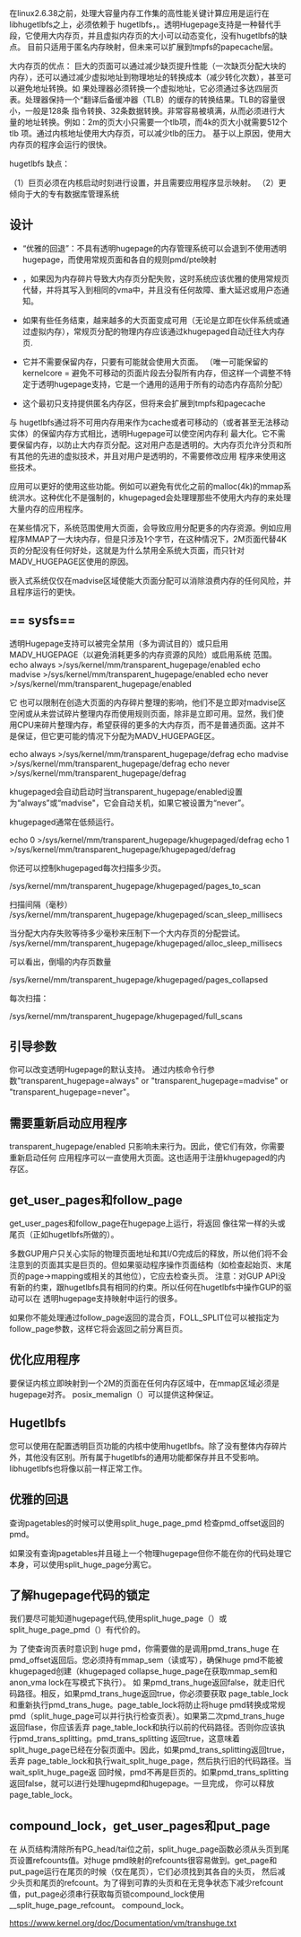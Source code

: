 在linux2.6.38之前，处理大容量内存工作集的高性能关键计算应用是运行在libhugetlbfs之上，必须依赖于
hugetlbfs，。透明Hugepage支持是一种替代手段，它使用大内存页，并且虚拟内存页的大小可以动态变化，没有hugetlbfs的缺点。
目前只适用于匿名内存映射，但未来可以扩展到tmpfs的papecache层。

大内存页的优点：
巨大的页面可以通过减少缺页提升性能（一次缺页分配大块的内存），还可以通过减少虚拟地址到物理地址的转换成本（减少转化次数），甚至可以避免地址转换。如 果处理器必须转换一个虚拟地址，它必须通过多达四层页表。处理器保持一个“翻译后备缓冲器（TLB）的缓存的转换结果。TLB的容量很小，一般是128条 指令转换、32条数据转换。非常容易被填满，从而必须进行大量的地址转换。例如：2m的页大小只需要一个tlb项，而4k的页大小就需要512个tlb 项。通过内核地址使用大内存页，可以减少tlb的压力。
基于以上原因，使用大内存页的程序会运行的很快。

hugetlbfs 缺点：

（1）巨页必须在内核启动时刻进行设置，并且需要应用程序显示映射。
（2）更倾向于大的专有数据库管理系统


## 设计 ##

 - “优雅的回退”：不具有透明hugepage的内存管理系统可以会退到不使用透明hugepage，而使用常规页面和各自的规则pmd/pte映射

 - ，如果因为内存碎片导致大内存页分配失败，这时系统应该优雅的使用常规页代替，并将其写入到相同的vma中，并且没有任何故障、重大延迟或用户态通知。

 - 如果有些任务结束，越来越多的大页面变成可用（无论是立即在伙伴系统或通过虚拟内存），常规页分配的物理内存应该通过khugepaged自动迁往大内存页.
  
 - 它并不需要保留内存，只要有可能就会使用大页面。
  （唯一可能保留的kernelcore =  避免不可移动的页面片段去分裂所有内存，但这样一个调整不特定于透明hugepage支持，它是一个通用的适用于所有的动态内存高阶分配）

 - 这个最初只支持提供匿名内存区，但将来会扩展到tmpfs和pagecache
 

与 hugetlbfs通过将不可用内存用来作为cache或者可移动的（或者甚至无法移动实体）的保留内存方式相比，透明Hugepage可以使空闲内存利 最大化。它不需要保留内存，以防止大内存页分配。这对用户态是透明的。大内存页允许分页和所有其他的先进的虚拟技术，并且对用户是透明的，不需要修改应用 程序来使用这些技术。

应用可以更好的使用这些功能。例如可以避免有优化之前的malloc(4k)的mmap系统洪水。这种优化不是强制的，khugepaged会处理理那些不使用大内存的来处理大量内存的应用程序。

在某些情况下，系统范围使用大页面，会导致应用分配更多的内存资源。例如应用程序MMAP了一大块内存，但是只涉及1个字节，在这种情况下，2M页面代替4K页的分配没有任何好处，这就是为什么禁用全系统大页面，而只针对MADV_HUGEPAGE区使用的原因。

嵌入式系统仅仅在madvise区域使能大页面分配可以消除浪费内存的任何风险，并且程序运行的更快。



## == sysfs== ##

透明Hugepage支持可以被完全禁用（多为调试目的）或只启用MADV_HUGEPAGE（以避免消耗更多的内存资源的风险）或启用系统
范围。
echo always >/sys/kernel/mm/transparent_hugepage/enabled
echo madvise >/sys/kernel/mm/transparent_hugepage/enabled
echo never >/sys/kernel/mm/transparent_hugepage/enabled

它 也可以限制在创造大页面的内存碎片整理的影响，他们不是立即对madvise区空闲或从未尝试碎片整理内存而使用规则页面，除非是立即可用。显然，我们使 用CPU来碎片整理内存，希望获得的更多的大内存页，而不是普通页面。这并不是保证，但它更可能的情况下分配为MADV_HUGEPAGE区。

echo always >/sys/kernel/mm/transparent_hugepage/defrag
echo madvise >/sys/kernel/mm/transparent_hugepage/defrag
echo never >/sys/kernel/mm/transparent_hugepage/defrag

khugepaged会自动启动时当transparent_hugepage/enabled设置为“always”或“madvise"，它会自动关机，如果它被设置为“never”。

khugepaged通常在低频运行。

echo 0 >/sys/kernel/mm/transparent_hugepage/khugepaged/defrag
echo 1 >/sys/kernel/mm/transparent_hugepage/khugepaged/defrag

你还可以控制khugepaged每次扫描多少页。

/sys/kernel/mm/transparent_hugepage/khugepaged/pages_to_scan

扫描间隔（毫秒）
/sys/kernel/mm/transparent_hugepage/khugepaged/scan_sleep_millisecs

当分配大内存失败等待多少毫秒来压制下一个大内存页的分配尝试。
/sys/kernel/mm/transparent_hugepage/khugepaged/alloc_sleep_millisecs

可以看出，倒塌的内存页数量

/sys/kernel/mm/transparent_hugepage/khugepaged/pages_collapsed

每次扫描：

/sys/kernel/mm/transparent_hugepage/khugepaged/full_scans

## 引导参数 ##

你可以改变透明Hugepage的默认支持。
通过内核命令行参数"transparent_hugepage=always" or
"transparent_hugepage=madvise" or "transparent_hugepage=never"。

## 需要重新启动应用程序 ##

transparent_hugepage/enabled 只影响未来行为。因此，使它们有效，你需要重新启动任何
应用程序可以一直使用大页面。这也适用于注册khugepaged的内存区。

## get_user_pages和follow_page ##

get_user_pages和follow_page在hugepage上运行，将返回
像往常一样的头或尾页（正如hugetlbfs所做的）。

多数GUP用户只关心实际的物理页面地址和其I/O完成后的释放，所以他们将不会注意到的页面其实是巨页的。但如果驱动程序操作页面结构（如检查起始页、末尾页的page->mapping或相关的其他位），它应去检查头页。
注意：对GUP API没有新的约束，跟hugetlbfs具有相同的约束。所以任何在hugetlbfs中操作GUP的驱动可以在
透明hugepage支持映射中运行的很多。

如果你不能处理通过follow_page返回的混合页，FOLL_SPLIT位可以被指定为follow_page参数，这样它将会返回之前分离巨页。

## 优化应用程序 ##

要保证内核立即映射到一个2M的页面在任何内存区域中，在mmap区域必须是hugepage对齐。 posix_memalign（）可以提供这种保证。

## Hugetlbfs  ##

您可以使用在配置透明巨页功能的内核中使用hugetlbfs。除了没有整体内存碎片外，其他没有区别。所有属于hugetlbfs的通用功能都保存并且不受影响。 libhugetlbfs也将像以前一样正常工作。

## 优雅的回退 ##

查询pagetables的时候可以使用split_huge_page_pmd 检查pmd_offset返回的pmd。

如果没有查询pagetables并且碰上一个物理hugepage但你不能在你的代码处理它本身，可以使用split_huge_page分离它。

## 了解hugepage代码的锁定 ##

我们要尽可能知道hugepage代码,使用split_huge_page（）或split_huge_page_pmd（）有代价的。

为 了使查询页表时意识到 huge pmd，你需要做的是调用pmd_trans_huge 在pmd_offset返回后。您必须持有mmap_sem（读或写），确保huge pmd不能被khugepaged创建（khugepaged collapse_huge_page在获取mmap_sem和anon_vma lock在写模式下执行）。
如 果pmd_trans_huge返回false，就走旧代码路径。相反，如果pmd_trans_huge返回true，你必须要获取 page_table_lock和重新执行pmd_trans_huge。page_table_lock将防止将huge pmd转换成常规pmd（split_huge_page可以并行执行检查页表）。如果第二次pmd_trans_huge返回flase，你应该丢弃 page_table_lock和执行以前的代码路径。否则你应该执行pmd_trans_splitting。pmd_trans_splitting 返回true，这意味着split_huge_page已经在分裂页面中。因此，如果pmd_trans_splitting返回true，丢弃 page_table_lock和执行wait_split_huge_page，然后执行旧的代码路径。当wait_split_huge_page返 回时候，pmd不再是巨页的。如果pmd_trans_splitting返回false，就可以进行处理hugepmd和hugepage。一旦完成， 你可以释放page_table_lock。

## compound_lock，get_user_pages和put_page ##

在 从页结构清除所有PG_head/tai位之前，split_huge_page函数必须从头页到尾页设置refcounts值。对huge pmd映射的refcounts很容易做到。get_page和put_page运行在尾页的时候（仅在尾页），它们必须找到其各自的头页，
然后减少头页和尾页的refcount。为了得到可靠的头页和在无竞争状态下减少refcount值，put_page必须串行获取每页锁compound_lock使用__split_huge_page_refcount。
compound_lock。

https://www.kernel.org/doc/Documentation/vm/transhuge.txt

 